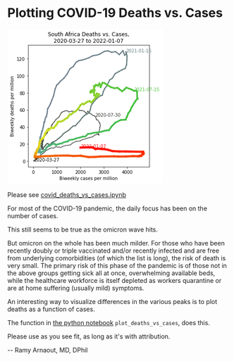 # Plotting COVID-19 Deaths vs. Cases

![](south_africa_010822.png)

Please see <a href="https://github.com/rarnaout/Covidcycles/blob/main/covid_deaths_vs_cases.ipynb">covid_deaths_vs_cases.ipynb</a>

For most of the COVID-19 pandemic, the daily focus has been on the number of cases. 

This still seems to be true as the omicron wave hits.

But omicron on the whole has been much milder. For those who have been recently doubly or triple vaccinated and/or recently infected and are free from underlying comorbidities (of which the list is long), the risk of death is very small. The primary risk of this phase of the pandemic is of those not in the above groups getting sick all at once, overwhelming available beds, while the healthcare workforce is itself depleted as workers quarantine or are at home suffering (usually mild) symptoms.

An interesting way to visualize differences in the various peaks is to plot deaths as a function of cases.

The function in <a href="https://github.com/rarnaout/Covidcycles/blob/main/covid_deaths_vs_cases.ipynb">the python notebook</a> `plot_deaths_vs_cases`, does this.

Please use as you see fit, as long as it's with attribution.

-- Ramy Arnaout, MD, DPhil
